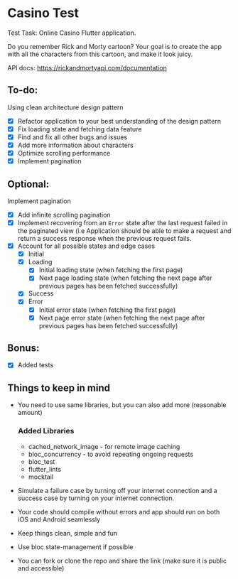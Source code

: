 # Casino Test

Test Task: Online Casino Flutter application.

Do you remember Rick and Morty cartoon? 
Your goal is to create the app with all the characters from this cartoon, and make it look juicy.

API docs: https://rickandmortyapi.com/documentation

## To-do:

Using clean architecture design pattern
- [x] Refactor application to your best understanding of the design pattern
- [x] Fix loading state and fetching data feature
- [x] Find and fix all other bugs and issues
- [x] Add more information about characters
- [x] Optimize scrolling performance
- [x] Implement pagination

## Optional:
Implement pagination
- [x] Add infinite scrolling pagination
- [x] Implement recovering from an `Error` state after the last request failed in the paginated view (i.e Application should be able to make a request and return a success response when the previous request fails. 
- [x] Account for all possible states and edge cases
    - [x] Initial
    - [x] Loading
        - [x] Initial loading state (when fetching the first page)
        - [x] Next page loading state (when fetching the next page after previous pages has been fetched successfully)
    - [x] Success
    - [x] Error 
        - [x] Initial error state (when fetching the first page)
        - [x] Next page error state (when fetching the next page after previous pages has been fetched successfully)

## Bonus:
- [x] Added tests

## Things to keep in mind
- You need to use same libraries, but you can also add more (reasonable amount)
    ### Added Libraries
    - cached_network_image - for remote image caching
    - bloc_concurrency - to avoid repeating ongoing requests
    - bloc_test
    - flutter_lints
    - mocktail

- Simulate a failure case by turning off your internet connection and a success case by turning on your internet connection.
- Your code should compile without errors and app should run on both iOS and Android seamlessly
- Keep things clean, simple and fun
- Use bloc state-management if possible
- You can fork or clone the repo and share the link (make sure it is public and accessible) 
